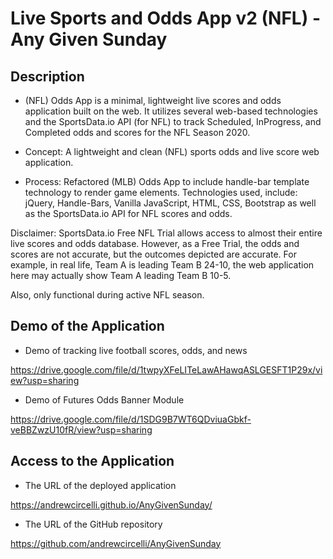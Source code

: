 # Live Sports and Odds App v2 (NFL) - Any Given Sunday

## Description

- (NFL) Odds App is a minimal, lightweight live scores and odds application built on the web. It utilizes several web-based technologies and the SportsData.io API (for NFL) to track Scheduled, InProgress, and Completed odds and scores for the NFL Season 2020.

- Concept: A lightweight and clean (NFL) sports odds and live score web application.

- Process: Refactored (MLB) Odds App to include handle-bar template technology to render game elements. Technologies used, include: jQuery, Handle-Bars, Vanilla JavaScript, HTML, CSS, Bootstrap as well as the SportsData.io API for NFL scores and odds.

Disclaimer: SportsData.io Free NFL Trial allows access to almost their entire live scores and odds database. However, as a Free Trial, the odds and scores are not accurate, but the outcomes depicted are accurate. For example, in real life, Team A is leading Team B 24-10, the web application here may actually show Team A leading Team B 10-5.

Also, only functional during active NFL season.

## Demo of the Application

- Demo of tracking live football scores, odds, and news

https://drive.google.com/file/d/1twpyXFeLITeLawAHawqASLGESFT1P29x/view?usp=sharing

- Demo of Futures Odds Banner Module

https://drive.google.com/file/d/1SDG9B7WT6QDviuaGbkf-veBBZwzU10fR/view?usp=sharing

## Access to the Application

- The URL of the deployed application

https://andrewcircelli.github.io/AnyGivenSunday/

- The URL of the GitHub repository

https://github.com/andrewcircelli/AnyGivenSunday
